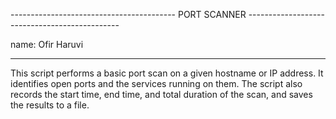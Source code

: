----------------------------------------- PORT SCANNER ----------------------------------------------

name:		Ofir Haruvi

-----------------------------------------------------------------------------------------------------

This script performs a basic port scan on a given hostname or IP address. It identifies open ports and
the services running on them. The script also records the start time, end time, and total duration of 
the scan, and saves the results to a file.
